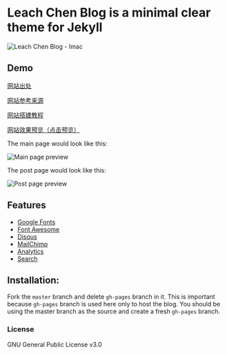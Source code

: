 
# Leach Chen Blog is a minimal clear theme for Jekyll
![Leach Chen Blog - Imac](https://leach-chen.github.io/blogdemo/assets/img/adam-blog-imac.jpg)

## Demo
[网站出处](https://github.com/leach-chen/blogdemo)

[网站参考来源](https://github.com/artemsheludko/adam-blog)

[网站搭建教程](https://www.jianshu.com/p/9f71e260925d)

[网站效果预览（点击预览）](https://leach-chen.github.io/blogdemo/)

The main page would look like this:

![Main page preview](https://leach-chen.github.io/blogdemo/other/img/mainpage.png)

The post page would look like this:

![Post page preview](https://leach-chen.github.io/blogdemo/other/img/articlepage.png)

## Features

- [Google Fonts](https://fonts.google.com/)
- [Font Awesome](http://fontawesome.io/)
- [Disqus](https://disqus.com/)
- [MailChimp](https://mailchimp.com/)
- [Analytics](https://analytics.google.com/analytics/web/)
- [Search](https://github.com/christian-fei/Simple-Jekyll-Search)

## Installation:

Fork the ``master`` branch and delete ``gh-pages`` branch in it. This is important because ``gh-pages`` branch is used here only to host the blog. You should be using the master branch as the source and create a fresh ``gh-pages`` branch.

### License

GNU General Public License v3.0
